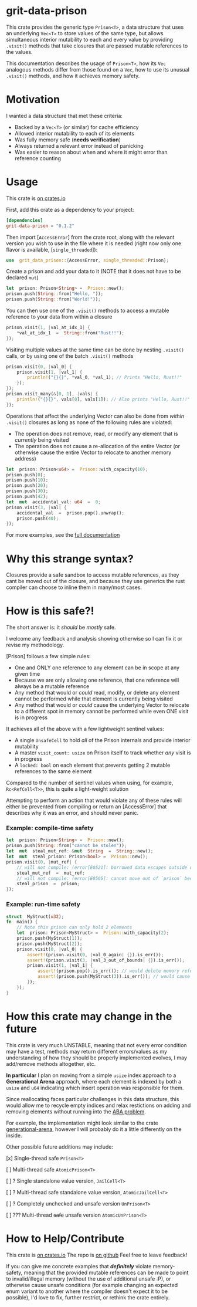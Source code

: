 # grit-data-prison
This crate provides the generic type `Prison<T>`, a data structure that uses an underlying `Vec<T>` to store values of the same type, but allows simultaneous interior mutability to each and every  value by providing `.visit()` methods that take closures that are passed mutable references to the values.

This documentation describes the usage of `Prison<T>`, how its `Vec` analogous methods differ from those found on a `Vec`, how to use its unusual `.visit()` methods, and how it achieves memory safety.
# Motivation
I wanted a data structure that met these criteria:
- Backed by a `Vec<T>` (or similar) for cache efficiency
- Allowed interior mutability to each of its elements
- Was fully memory safe (**needs verification**)
- Always returned a relevant error instead of panicking
- Was easier to reason about when and where it might error than reference counting
# Usage
This crate is [on crates.io](https://crates.io/crates/grit-data-prison)

First, add this crate as a dependency to your project:
```toml
[dependencies]
grit-data-prison = "0.1.2"
```
Then import [`AccessError`] from the crate root, along with the relevant version you wish to use in the file where it is needed (right now only one flavor is available, [`single_threaded`]):
```rust
use  grit_data_prison::{AccessError, single_threaded::Prison};
```
Create a prison and add your data to it (NOTE that it does not have to be declared `mut`)
```rust
let  prison: Prison<String> =  Prison::new();
prison.push(String::from("Hello, "));
prison.push(String::from("World!"));
```
You can then use one of the `.visit()` methods to access a mutable reference to your data from within a closure
```rust
prison.visit(1, |val_at_idx_1| {
    *val_at_idx_1  =  String::from("Rust!!");
});
```
Visiting multiple values at the same time can be done by nesting `.visit()` calls, or by using one of the batch `.visit()` methods
```rust
prison.visit(0, |val_0| {
    prison.visit(1, |val_1| {
        println!("{}{}", *val_0, *val_1); // Prints "Hello, Rust!!"
    });
});
prison.visit_many(&[0, 1], |vals| {
    println!("{}{}", vals[0], vals[1]); // Also prints "Hello, Rust!!"
});
```
Operations that affect the underlying Vector can also be done from *within* `.visit()` closures as long as none of the following rules are violated:
- The operation does not remove, read, or modify any element that is *currently* being visited
- The operation does not cause a re-allocation of the entire Vector (or otherwise cause the entire Vector to relocate to another memory address)
```rust
let  prison: Prison<u64> =  Prison::with_capacity(10);
prison.push(0);
prison.push(10);
prison.push(20);
prison.push(30);
prison.push(42);
let  mut  accidental_val: u64  =  0;
prison.visit(3, |val| {
    accidental_val  =  prison.pop().unwrap();
    prison.push(40);
});
```
For more examples, see the [full documentation](https://docs.rs/grit-data-prison/0.1.2/grit_data_prison/)
# Why this strange syntax?
Closures provide a safe sandbox to access mutable references, as they cant be moved out of the closure, and because they use generics the rust compiler can choose to inline them in many/most cases.
# How is this safe?!
The short answer is: it *should* be *mostly* safe.

I welcome any feedback and analysis showing otherwise so I can fix it or revise my methodology.

[Prison] follows a few simple rules:
- One and ONLY one reference to any element can be in scope at any given time
- Because we are only allowing one reference, that one reference will always be a mutable reference
- Any method that would or *could* read, modify, or delete any element cannot be performed while that element is currently being visited
- Any method that would or *could* cause the underlying Vector to relocate to a different spot in memory cannot be performed while even ONE visit is in progress

It achieves all of the above with a few lightweight sentinel values:
- A single `UnsafeCell` to hold *all* of the Prison internals and provide interior mutability
- A master `visit_count: usize` on Prison itself to track whether *any* visit is in progress
- A `locked: bool` on each element that prevents getting 2 mutable references to the same element

Compared to the number of sentinel values when using, for example, `Rc<RefCell<T>>`, this is quite a light-weight solution

Attempting to perform an action that would violate any of these rules will either be prevented from compiling or return an [AccessError] that describes why it was an error, and should never panic.
### Example: compile-time safety
```rust
let  prison: Prison<String> =  Prison::new();
prison.push(String::from("cannot be stolen"));
let  mut  steal_mut_ref: &mut  String  =  String::new();
let  mut  steal_prison: Prison<bool> =  Prison::new();
prison.visit(0, |mut_ref| {
    // will not compile: (error[E0521]: borrowed data escapes outside of closure)
    steal_mut_ref  =  mut_ref;
    // will not compile: (error[E0505]: cannot move out of `prison` because it is borrowed)
    steal_prison  =  prison;
});
```
### Example: run-time safety
```rust
struct  MyStruct(u32);
fn  main() {
    // Note this prison can only hold 2 elements
    let  prison: Prison<MyStruct> =  Prison::with_capacity(2); 
    prison.push(MyStruct(1));
    prison.push(MyStruct(2));
    prison.visit(0, |val_0| {
        assert!(prison.visit(0, |val_0_again| {}).is_err());
        assert!(prison.visit(3, |val_3_out_of_bounds| {}).is_err());
        prison.visit(1, |val_1| {
            assert!(prison.pop().is_err()); // would delete memory referenced by val_1
            assert!(prison.push(MyStruct(3)).is_err()); // would cause reallocation and invalidate any current references
        });
    });
}
```
# How this crate may change in the future
This crate is very much UNSTABLE, meaning that not every error condition may have a test, methods may return different errors/values as my understanding of how they should be properly implemented evolves, I may add/remove methods altogether, etc.

**In particular** I plan on moving from a simple `usize` index approach to a **Generational Arena** approach, where each element is indexed by both a `usize` and `u64` indicating which insert operation was responsible for them.

Since reallocating faces particular challenges in this data structure, this would allow me to recycle empty indices and relax restictions on adding and removing elements without running into the [ABA problem](https://en.wikipedia.org/wiki/ABA_problem).

For example, the implementation might look similar to the crate [generational-arena](https://crates.io/crates/generational-arena), however I will probably do it a little differently on the inside.

Other possible future additions may include:

[x] Single-thread safe `Prison<T>`

[ ] Multi-thread safe `AtomicPrison<T>`

[ ] ? Single standalone value version, `JailCell<T>`

[ ] ? Multi-thread safe standalone value version, `AtomicJailCell<T>`

[ ] ? Completely unchecked and unsafe version `UnPrison<T>`

[ ] ??? Multi-thread ~~safe~~ unsafe version `AtomicUnPrison<T>`

# How to Help/Contribute
This crate is [on crates.io](https://crates.io/crates/grit-data-prison)
The repo is [on github](https://github.com/gabe-lee/grit-data-prison)
Feel free to leave feedback!

If you can give me concrete examples that ***definitely*** violate memory-safety, meaning that the provided mutable references can be made to point to invalid/illegal memory (without the use of additional unsafe :P), or otherwise cause unsafe conditions (for example changing an expected enum variant to another where the compiler doesn't expect it to be possible), I'd love to fix, further restrict, or rethink the crate entirely.
